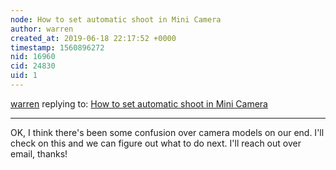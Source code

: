 ```yaml
---
node: How to set automatic shoot in Mini Camera
author: warren
created_at: 2019-06-18 22:17:52 +0000
timestamp: 1560896272
nid: 16960
cid: 24830
uid: 1
---
```




[warren](../profile/warren) replying to: [How to set automatic shoot in Mini Camera](../notes/severin/08-19-2018/how-to-set-automatic-shoot-in-mini-camera)

----
OK, I think there's been some confusion over camera models on our end. I'll check on this and we can figure out what to do next. I'll reach out over email, thanks!